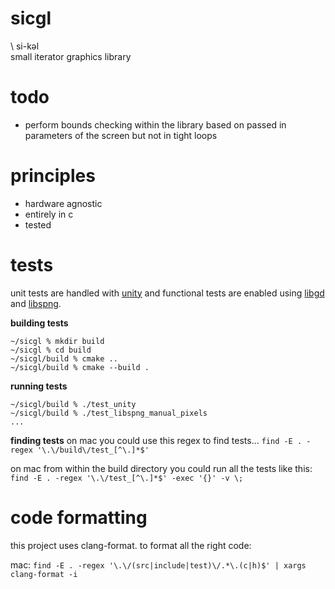 # sicgl
\ si-kəl \
small iterator graphics library

# todo

* perform bounds checking within the library based on 
  passed in parameters of the screen but not in tight loops

# principles

* hardware agnostic
* entirely in c
* tested

# tests
unit tests are handled with [unity](https://github.com/ThrowTheSwitch/Unity) and functional tests are enabled using [libgd](https://github.com/libgd/libgd) and [libspng](https://github.com/randy408/libspng).

**building tests**
```
~/sicgl % mkdir build
~/sicgl % cd build
~/sicgl/build % cmake ..
~/sicgl/build % cmake --build .
```

**running tests**
```
~/sicgl/build % ./test_unity
~/sicgl/build % ./test_libspng_manual_pixels
...
```

**finding tests**
on mac you could use this regex to find tests...
```find -E . -regex '\.\/build\/test_[^\.]*$'```

on mac from within the build directory you could run all the tests like this:
```find -E . -regex '\.\/test_[^\.]*$' -exec '{}' -v \;```

# code formatting
this project uses clang-format. to format all the right code:

mac: ```find -E . -regex '\.\/(src|include|test)\/.*\.(c|h)$' | xargs clang-format -i```
